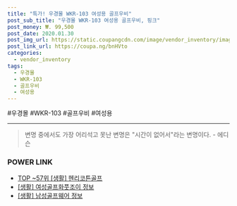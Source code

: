 ```yaml
--- 
title: "특가! 우경몰 WKR-103 여성용 골프우비" 
post_sub_title: "우경몰 WKR-103 여성용 골프우비, 핑크" 
post_money: ₩. 99,500 
post_date: 2020.01.30 
post_img_url: https://static.coupangcdn.com/image/vendor_inventory/images/2016/09/20/16/0/ff453a4e-4f9e-4521-828d-5d4ca3c3b164.jpg 
post_link_url: https://coupa.ng/bnHVto 
categories: 
  - vendor_inventory 
tags: 
  - 우경몰 
  - WKR-103 
  - 골프우비 
  - 여성용 
--- 
```

  #우경몰 #WKR-103 #골프우비 #여성용 
<hr> 

> 변명 중에서도 가장 어리석고 못난 변명은 "시간이 없어서"라는 변명이다. - 에디슨 


### POWER LINK

* <a href="https://blog.naver.com/fasyy4321/221777083709" target="_blank"> TOP ~57위 [생활] 헨리코튼골프</a>
* <a href="https://blog.naver.com/santokki14/221767822647" target="_blank"> [생활] 여성골프화풋조이 정보 </a>
* <a href="https://blog.naver.com/fasyy4321/221761382321" target="_blank"> [생활] 남성골프웨어 정보 </a>
